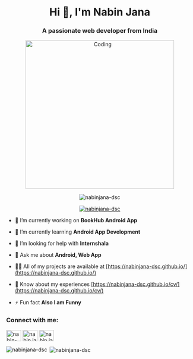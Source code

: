 <h1 align="center">Hi 👋, I'm Nabin Jana</h1>
<h3 align="center">A passionate web developer from India</h3>
<p  align="center"> <img alt="Coding" width="400" src="https://www.lambdatest.com/resources/images/news24.gif"> </p>

<p align="center"> <img src="https://komarev.com/ghpvc/?username=nabinjana-dsc&label=Profile%20views&color=0e75b6&style=flat" alt="nabinjana-dsc" /> </p>

<p align="center"> <a href="https://github.com/ryo-ma/github-profile-trophy"><img src="https://github-profile-trophy.vercel.app/?username=nabinjana-dsc" alt="nabinjana-dsc" /></a> </p>

- 🔭 I’m currently working on **BookHub Android App**

- 🌱 I’m currently learning **Android App Development**

- 🤝 I’m looking for help with **Internshala**

- 💬 Ask me about **Android, Web App**

- 👨‍💻 All of my projects are available at [https://nabinjana-dsc.github.io/](https://nabinjana-dsc.github.io/)

- 📄 Know about my experiences [https://nabinjana-dsc.github.io/cv/](https://nabinjana-dsc.github.io/cv/)

- ⚡ Fun fact **Also I am Funny**

<h3 align="left">Connect with me:</h3>
<p align="left">
<a href="https://linkedin.com/in/nabin-jana-0251b6215" target="blank"><img align="center" src="https://raw.githubusercontent.com/rahuldkjain/github-profile-readme-generator/master/src/images/icons/Social/linked-in-alt.svg" alt="nabin-jana-0251b6215" height="30" width="40" /></a>
<a href="https://fb.com/nabin.jana.798" target="blank"><img align="center" src="https://raw.githubusercontent.com/rahuldkjain/github-profile-readme-generator/master/src/images/icons/Social/facebook.svg" alt="nabin.jana.798" height="30" width="40" /></a>
<a href="https://instagram.com/nabin.jana255" target="blank"><img align="center" src="https://raw.githubusercontent.com/rahuldkjain/github-profile-readme-generator/master/src/images/icons/Social/instagram.svg" alt="nabin.jana255" height="30" width="40" /></a>
</p>

<p><img align="left" src="https://github-readme-stats.vercel.app/api/top-langs?username=nabinjana-dsc&show_icons=true&locale=en&layout=compact" alt="nabinjana-dsc" /></p>

<p>&nbsp;<img align="center" src="https://github-readme-stats.vercel.app/api?username=nabinjana-dsc&show_icons=true&locale=en" alt="nabinjana-dsc" /></p>
